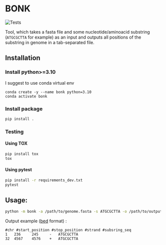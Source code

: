 # BONK 

![Tests](https://github.com/BrittleFoot/bonk/actions/workflows/tests.yml/badge.svg)

Tool, which takes a fasta file and some nucleotide/aminoacid substring (`ATGCGCTTA` for example) as an input and outputs all positions of the substring in genome in a tab-separated file.

## Installation

### Install python>=3.10
I suggest to use conda virtual env
```shell
conda create -y --name bonk python=3.10
conda activate bonk
```

### Install package
```sh
pip install .
```

### Testing

#### Using TOX

```sh
pip install tox
tox
```

#### Using pytest

```sh
pip install -r requirements_dev.txt
pytest
```

## Usage:
```sh
python -m bonk -a /path/to/genome.fasta -s ATGCGCTTA -o /path/to/output.bed
```

Output example ([bed](https://m.ensembl.org/info/website/upload/bed.html) format) :

```
#chr #start_position #stop_position #strand #subsring_seq
1   236     245     -   ATGCGCTTA
32  4567    4576    +   ATGCGCTTA
```
